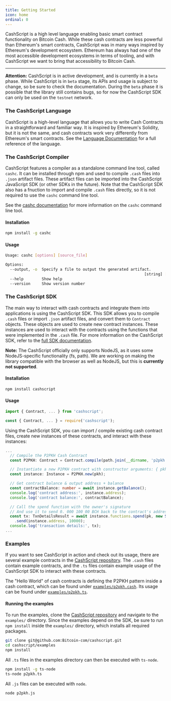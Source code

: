```yaml
---
title: Getting Started
icon: home
ordinal: 0
---
```


CashScript is a high level language enabling basic smart contract functionality on Bitcoin Cash. While these cash contracts are less powerful than Ethereum's smart contracts, CashScript was in many ways inspired by Ethereum's development ecosystem. Ethereum has always had one of the most accessible development ecosystems in terms of tooling, and with CashScript we want to bring that accessibility to Bitcoin Cash.

---

**Attention:** CashScript is in active development, and is currently in a `beta` phase. While CashScript is in `beta` stage, its APIs and usage is subject to change, so be sure to check the documentation. During the `beta` phase it is possible that the library still contains bugs, so for now the CashScript SDK can only be used on the `testnet` network.

### The CashScript Language

CashScript is a high-level language that allows you to write Cash Contracts in a straightforward and familiar way. It is inspired by Ethereum's Solidity, but it is not the same, and cash contracts work very differently from Ethereum's smart contracts. See the [Language Documentation](/cashscript/docs/language) for a full reference of the language.

### The CashScript Compiler

CashScript features a compiler as a standalone command line tool, called `cashc`. It can be installed through npm and used to compile `.cash` files into `.json` artifact files. These artifact files can be imported into the CashScript JavaScript SDK (or other SDKs in the future). Note that the CashScript SDK also has a fnuction to import and compile `.cash` files directly, so it is not required to use the `cashc` command line tool.

See the [cashc documentation](/cashscript/docs/cashc) for more information on the `cashc` command line tool.

#### Installation

```bash
npm install -g cashc
```

#### Usage

```bash
Usage: cashc [options] [source_file]

Options:
  --output, -o  Specify a file to output the generated artifact.
                                                             [string] [required]
  --help        Show help                                              [boolean]
  --version     Show version number                                    [boolean]
```

### The CashScript SDK

The main way to interact with cash contracts and integrate them into applications is using the CashScript SDK. This SDK allows you to compile `.cash` files or import `.json` artifact files, and convert them to `Contract` objects. These objects are used to create new contract instances. These instances are used to interact with the contracts using the functions that were implemented in the `.cash` file. For more information on the CashScript SDK, refer to the [full SDK documentation](/cashscript/docs/sdk).

**Note:** The CashScript officially only supports NodeJS, as it uses some NodeJS-specific functionality (fs, path). We are working on making the library compatible with the browser as well as NodeJS, but this is **currently not supported**.

#### Installation

```bash
npm install cashscript
```

#### Usage

```ts
import { Contract, ... } from 'cashscript';
```

```js
const { Contract, ... } = require('cashscript');
```

Using the CashScript SDK, you can import / compile existing cash contract files, create new instances of these contracts, and interact with these instances:

```ts
...
  // Compile the P2PKH Cash Contract
  const P2PKH: Contract = Contract.compile(path.join(__dirname, 'p2pkh.cash'), 'testnet');

  // Instantiate a new P2PKH contract with constructor arguments: { pkh: pkh }
  const instance: Instance = P2PKH.new(pkh);

  // Get contract balance & output address + balance
  const contractBalance: number = await instance.getBalance();
  console.log('contract address:', instance.address);
  console.log('contract balance:', contractBalance);

  // Call the spend function with the owner's signature
  // And use it to send 0. 000 100 00 BCH back to the contract's address
  const tx: TxnDetailsResult = await instance.functions.spend(pk, new Sig(keypair))
    .send(instance.address, 10000);
  console.log('transaction details:', tx);
...
```

### Examples

If you want to see CashScript in action and check out its usage, there are several example contracts in the [CashScript repository](https://github.com/Bitcoin-com/cashscript/tree/master/examples). The `.cash` files contain example contracts, and the `.ts` files contain example usage of the CashScript SDK to interact with these contracts.

The "Hello World" of cash contracts is defining the P2PKH pattern inside a cash contract, which can be found under [`examples/p2pkh.cash`](https://github.com/Bitcoin-com/cashscript/tree/master/examples/p2pkh.cash). Its usage can be found under [`examples/p2pkh.ts`](https://github.com/Bitcoin-com/cashscript/tree/master/examples/p2pkh.ts).

#### Running the examples

To run the examples, clone the [CashScript repository](https://github.com/Bitcoin-com/cashscript) and navigate to the `examples/` directory. Since the examples depend on the SDK, be sure to run `npm install` inside the `examples/` directory, which installs all required packages.

```bash
git clone git@github.com:Bitcoin-com/cashscript.git
cd cashscript/examples
npm install
```

All `.ts` files in the examples directory can then be executed with `ts-node`.

```bash
npm install -g ts-node
ts-node p2pkh.ts
```

All `.js` files can be executed with `node`.

```bash
node p2pkh.js
```
